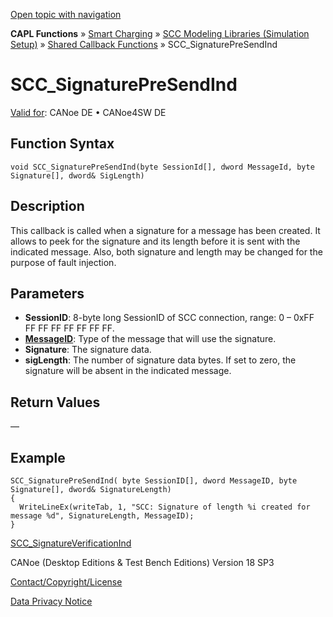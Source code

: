 [Open topic with navigation](../../../../../CANoeDEFamily.htm#Topics/CAPLFunctions/SmartCharging/Callbacks/CAPLfunctionSCCSignaturePreSendInd.md)

**CAPL Functions** » [Smart Charging](../CAPLFunctionsSmartChargingOverview.md) » [SCC Modeling Libraries (Simulation Setup)](../CAPLFunctionsSmartChargingOverview.md#BMNodeayerDLL) » [Shared Callback Functions](../CAPLFunctionsSmartChargingOverview.md#Callback) » SCC_SignaturePreSendInd

# SCC_SignaturePreSendInd

[Valid for](../../../Shared/FeatureAvailability.md):  CANoe DE • CANoe4SW DE

## Function Syntax

```plaintext
void SCC_SignaturePreSendInd(byte SessionId[], dword MessageId, byte Signature[], dword& SigLength)
```

## Description

This callback is called when a signature for a message has been created. It allows to peek for the signature and its length before it is sent with the indicated message. Also, both signature and length may be changed for the purpose of fault injection.

## Parameters

- **SessionID**: 8-byte long SessionID of SCC connection, range: 0 – 0xFF FF FF FF FF FF FF FF.
- **[MessageID](SCC_MessageID.md)**: Type of the message that will use the signature.
- **Signature**: The signature data.
- **sigLength**: The number of signature data bytes. If set to zero, the signature will be absent in the indicated message.

## Return Values

—

## Example

```plaintext
SCC_SignaturePreSendInd( byte SessionID[], dword MessageID, byte Signature[], dword& SignatureLength)
{
  WriteLineEx(writeTab, 1, "SCC: Signature of length %i created for message %d", SignatureLength, MessageID);
}
```

[SCC_SignatureVerificationInd](CAPLfunctionSCCSignatureVerificationInd.md)

CANoe (Desktop Editions & Test Bench Editions) Version 18 SP3

[Contact/Copyright/License](../../../Shared/ContactCopyrightLicense.md)

[Data Privacy Notice](https://www.vector.com/int/en/company/get-info/privacy-policy/)
